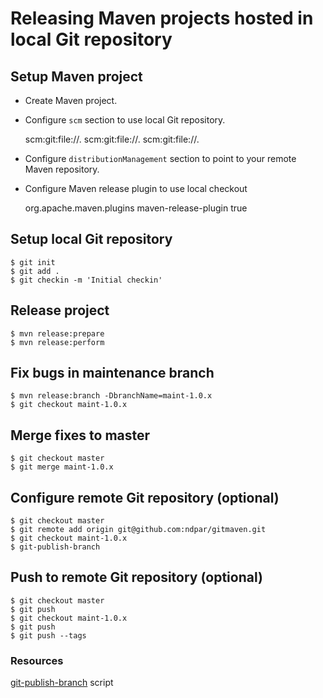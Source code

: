# Releasing Maven projects hosted in local Git repository

## Setup Maven project

- Create Maven project.
- Configure `scm` section to use local Git repository.

    <scm>
        <connection>scm:git:file://.</connection>
        <developerConnection>scm:git:file://.</developerConnection>
        <url>scm:git:file://.</url>
    </scm>

- Configure `distributionManagement` section to point to your remote Maven repository.
- Configure Maven release plugin to use local checkout

    <plugin>
        <groupId>org.apache.maven.plugins</groupId>
        <artifactId>maven-release-plugin</artifactId>
        <configuration>
            <localCheckout>true</localCheckout>
        </configuration>
    </plugin>

## Setup local Git repository

    $ git init
    $ git add .
    $ git checkin -m 'Initial checkin'

## Release project

    $ mvn release:prepare
    $ mvn release:perform

## Fix bugs in maintenance branch

    $ mvn release:branch -DbranchName=maint-1.0.x
    $ git checkout maint-1.0.x

## Merge fixes to master

    $ git checkout master
    $ git merge maint-1.0.x

## Configure remote Git repository (optional)

    $ git checkout master
    $ git remote add origin git@github.com:ndpar/gitmaven.git
    $ git checkout maint-1.0.x
    $ git-publish-branch

## Push to remote Git repository (optional)

    $ git checkout master
    $ git push
    $ git checkout maint-1.0.x
    $ git push
    $ git push --tags

### Resources

[git-publish-branch](http://git-wt-commit.rubyforge.org/#git-publish-branch) script

